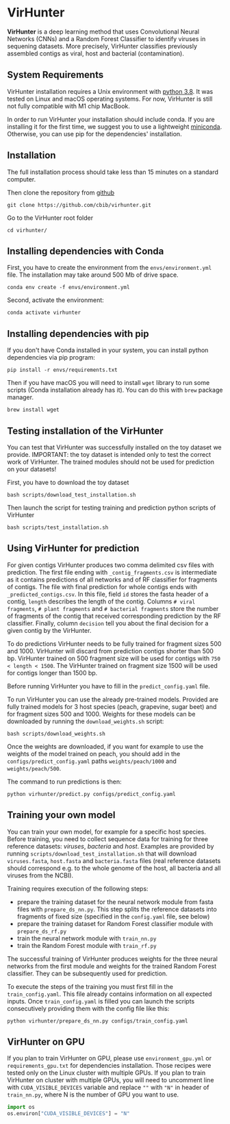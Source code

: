 # VirHunter

**VirHunter** is a deep learning method that uses Convolutional Neural Networks (CNNs) and a Random Forest Classifier to identify viruses in sequening datasets. More precisely, VirHunter classifies previously assembled contigs as viral, host and bacterial (contamination). 

## System Requirements
VirHunter installation requires a Unix environment with [python 3.8](http://www.python.org/). 
It was tested on Linux and macOS operating systems. 
For now, VirHunter is still not fully compatible with M1 chip MacBook.

In order to run VirHunter your installation should include conda. 
If you are installing it for the first time, we suggest you to use 
a lightweight [miniconda](https://docs.conda.io/en/latest/miniconda.html).
Otherwise, you can use pip for the dependencies' installation.
         
## Installation 

The full installation process should take less than 15 minutes on a standard computer.

Then clone the repository from [github](https://github.com/cbib/virhunter)

```shell
git clone https://github.com/cbib/virhunter.git
```

Go to the VirHunter root folder

```shell
cd virhunter/
```


## Installing dependencies with Conda

First, you have to create the environment from the `envs/environment.yml` file. 
The installation may take around 500 Mb of drive space. 

```shell
conda env create -f envs/environment.yml
```

Second, activate the environment:

```shell
conda activate virhunter
```

## Installing dependencies with pip

If you don't have Conda installed in your system, you can install python dependencies via pip program:

```shell
pip install -r envs/requirements.txt
```

Then if you have macOS you will need to install `wget` library to run some scripts (Conda installation already has it). You can do this with `brew` package manager.

```shell
brew install wget
```

## Testing installation of the VirHunter

You can test that VirHunter was successfully installed on the toy dataset we provide. 
IMPORTANT: the toy dataset is intended only to test the correct work of VirHunter. 
The trained modules should not be used for prediction on your datasets!

First, you have to download the toy dataset
```shell
bash scripts/download_test_installation.sh
```
Then launch the script for testing training and prediction python scripts of VirHunter
```shell
bash scripts/test_installation.sh
```
## Using VirHunter for prediction

For given contigs VirHunter produces two comma delimited csv files with prediction. The first file ending with `_contig_fragments.csv`
is intermediate as it contains predictions of all networks and of RF classifier for fragments of contigs. The file with 
final prediction for whole contigs ends with `_predicted_contigs.csv`. In this file, 
field `id` stores the fasta header of a contig,
`length` describes the length of the contig. Columns `# viral fragments`, `# plant fragments` and `# bacterial fragments` 
store the number of fragments of the contig that received corresponding prediction by the RF classifier. 
Finally, column `decision` tell you about the final decision for a given contig by the VirHunter.

To do predictions VirHunter needs to be fully trained for fragment sizes 500 and 1000. VirHunter will discard from prediction
contigs shorter than 500 bp. VirHunter trained on 500 fragment size will be used for contigs with `750 < length < 1500`. The VirHunter
trained on fragment size 1500 will be used for contigs longer than 1500 bp.

Before running VirHunter you have to fill in the `predict_config.yaml` file.

To run VirHunter you can use the already pre-trained models. Provided are fully trained models for 3 host species  (peach, grapevine, sugar beet) and 
for fragment sizes 500 and 1000. Weights for these models can be downloaded by running the `download_weights.sh` script:
```shell
bash scripts/download_weights.sh
```
Once the weights are downloaded, if you want for example to use the weights of the model trained on peach, 
you should add in the `configs/predict_config.yaml` paths  `weights/peach/1000` and `weights/peach/500`.

The command to run predictions is then:

```shell
python virhunter/predict.py configs/predict_config.yaml
```

## Training your own model

You can train your own model, for example for a specific host species. Before training, you need to collect sequence 
data for training for three reference datasets: _viruses_, _bacteria_ and _host_. 
Examples are provided by running `scripts/download_test_installation.sh` that will download `viruses.fasta`, 
`host.fasta` and `bacteria.fasta` files (real reference datasets should correspond 
e.g. to the whole genome of the host, all bacteria and all viruses from the NCBI).

Training requires execution of the following steps:
- prepare the training dataset for the neural network module from fasta files with `prepare_ds_nn.py`. 
This step splits the reference datasets into fragments of fixed size (specified in the `config.yaml` file, see below)
- prepare the training dataset for Random Forest classifier module with `prepare_ds_rf.py`
- train the neural network module with `train_nn.py`
- train the Random Forest module with `train_rf.py`

The successful training of VirHunter produces weights for the three neural networks from the first module and weights for the 
trained Random Forest classifier. They can be subsequently used for prediction.

To execute the steps of the training you must first fill in the `train_config.yaml`. This file already contains information on all expected inputs.
Once `train_config.yaml` is filled you can launch the scripts consecutively providing them with the config file like this:
```shell
python virhunter/prepare_ds_nn.py configs/train_config.yaml
```



## VirHunter on GPU

If you plan to train VirHunter on GPU, please use `environment_gpu.yml` or `requirements_gpu.txt` for dependencies installation.
Those recipes were tested only on the Linux cluster with multiple GPUs.
If you plan to train VirHunter on cluster with multiple GPUs, you will need to uncomment line with
`CUDA_VISIBLE_DEVICES` variable and replace `""` with `"N"` in header of `train_nn.py`, where N is the number of GPU you want to use.

```python
import os
os.environ["CUDA_VISIBLE_DEVICES"] = "N"
```
